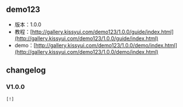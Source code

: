 ## demo123

* 版本：1.0.0
* 教程：[http://gallery.kissyui.com/demo123/1.0.0/guide/index.html](http://gallery.kissyui.com/demo123/1.0.0/guide/index.html)
* demo：[http://gallery.kissyui.com/demo123/1.0.0/demo/index.html](http://gallery.kissyui.com/demo123/1.0.0/demo/index.html)

## changelog

### V1.0.0

    [!]


